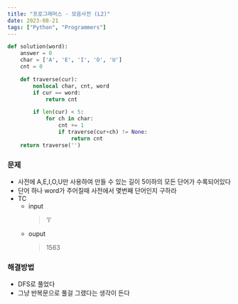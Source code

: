 ```yaml
---
title: "프로그래머스 - 모음사전 (L2)"
date: 2023-08-21
tags: ["Python", "Programmers"]
---
```


```python
def solution(word):
    answer = 0
    char = ['A', 'E', 'I', 'O', 'U']
    cnt = 0

    def traverse(cur):
        nonlocal char, cnt, word
        if cur == word:
            return cnt

        if len(cur) < 5:
            for ch in char:
                cnt += 1
                if traverse(cur+ch) != None:
                    return cnt
    return traverse('')
```

### 문제
- 사전에 A,E,I,O,U만 사용하여 만들 수 있는 길이 5이하의 모든 단어가 수록되어있다
- 단어 하나 word가 주어질때 사전에서 몇번째 단어인지 구하라
- TC
  - input
    > 'I'
  - ouput
    > 1563

### 해결방법
- DFS로 풀었다
- 그냥 반복문으로 풀걸 그랬다는 생각이 든다
